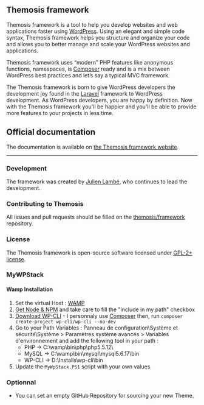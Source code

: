 Themosis framework
------------------

Themosis framework is a tool to help you develop websites and web applications faster using [WordPress](http://wordpress.org). Using an elegant and simple code syntax, Themosis framework helps you structure and organize your code and allows you to better manage and scale your WordPress websites and applications.

Themosis framework uses “modern” PHP features like anonymous functions, namespaces, is [Composer](https://getcomposer.org/) ready and is a mix between WordPress best practices and let’s say a typical MVC framework.

The Themosis framework is born to give WordPress developers the development joy found in the [Laravel](http://laravel.com/) framework to WordPress development. As WordPress developers, you are happy by definition. Now with the Themosis framework you'll be happier and you'll be able to provide more features to your projects in less time.

## Official documentation

The documentation is available on [the Themosis framework website](http://framework.themosis.com/docs/).

---

### Development

The framework was created by [Julien Lambé](http://www.themosis.com/), who continues to lead the development.

### Contributing to Themosis

All issues and pull requests should be filled on the [themosis/framework](https://github.com/themosis/framework/issues) repository.

### License

The Themosis framework is open-source software licensed under [GPL-2+ license](http://www.gnu.org/licenses/gpl-2.0.html).

### MyWPStack

#### Wamp Installation 

1. Set the virtual Host : [WAMP](https://www.kristengrote.com/blog/articles/how-to-set-up-virtual-hosts-using-wamp) 
2. [Get Node & NPM](https://nodejs.org/en/) and take care to fill the "include in my path" checkbox
3. [Download WP-CLI](https://github.com/wp-cli/wp-cli/wiki/Alternative-Install-Methods) - I personnaly use [Composer](https://getcomposer.org/download/) then, run `composer create-project wp-cli/wp-cli --no-dev`  
4. Go to your Path Variables : Panneau de configuration\Système et sécurité\Système > Paramètres système avancés > Variables d'environnement and add the following tool in your path : 
    - PHP  -> C:\wamp\bin\php\php5.5.12\
	- MySQL -> C:\wamp\bin\mysql\mysql5.6.17\bin
	- WP-CLI -> D:\Installs\wp-cli\bin 
5. Update the `MyWpStack.PS1` script with your own values

### Optionnal
- You can set an empty GitHub Repository for sourcing your new Theme.